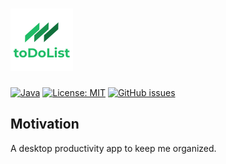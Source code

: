 # <img src="data/todolist_logo.png" alt="todolist_logo" width=100 height=100>

[![Java](https://img.shields.io/github/languages/top/sng06/TodoList)](https://java.com/en/) [![License: MIT](https://img.shields.io/badge/License-MIT-blue.svg)](https://opensource.org/licenses/MIT) [![GitHub issues](https://img.shields.io/github/issues/Naereen/StrapDown.js.svg)](https://github.com/sng06/TodoList/issues/)

## Motivation

A desktop productivity app to keep me organized.

